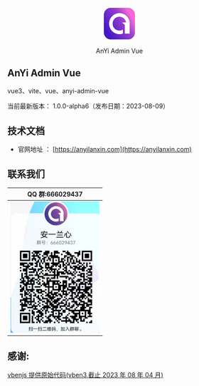 <p align="center">
	<a href="https://anyilanxin.com"><img src="./docs/images/logo.png" width="14%"></a>
</p>
<p align="center">
AnYi Admin Vue
</p>

## AnYi Admin Vue

vue3、vite、vue、anyi-admin-vue

当前最新版本： 1.0.0-alpha6（发布日期：2023-08-09）

## 技术文档

- 官网地址 ： [https://anyilanxin.com](https://anyilanxin.com)

## 联系我们

| QQ 群:666029437                                    |
| -------------------------------------------------- |
| <img src="./docs/images/qq_group.jpg" width="200"> |

## 感谢:

[vbenjs 提供原始代码(vben3,截止 2023 年 08 年 04 月)](https://github.com/vbenjs/vben3)
